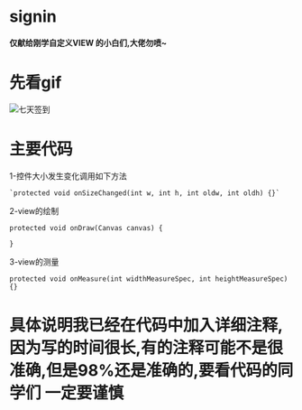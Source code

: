 # signin
**仅献给刚学自定义VIEW 的小白们,大佬勿喷~**

先看gif
=

<img src="http://i4.piimg.com/1949/736d8f911c1ab358.gif" alt="七天签到" style="max-width:100%;">


主要代码
=
 1-控件大小发生变化调用如下方法


	`protected void onSizeChanged(int w, int h, int oldw, int oldh) {}`
2-view的绘制

    protected void onDraw(Canvas canvas) {
   
    }

3-view的测量

 	protected void onMeasure(int widthMeasureSpec, int heightMeasureSpec) {}



具体说明我已经在代码中加入详细注释,因为写的时间很长,有的注释可能不是很准确,但是98%还是准确的,要看代码的同学们  一定要谨慎
=


